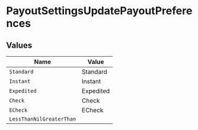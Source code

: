 # PayoutSettingsUpdatePayoutPreferences


## Values

| Name                     | Value                    |
| ------------------------ | ------------------------ |
| `Standard`               | Standard                 |
| `Instant`                | Instant                  |
| `Expedited`              | Expedited                |
| `Check`                  | Check                    |
| `ECheck`                 | ECheck                   |
| `LessThanNilGreaterThan` | <nil>                    |
